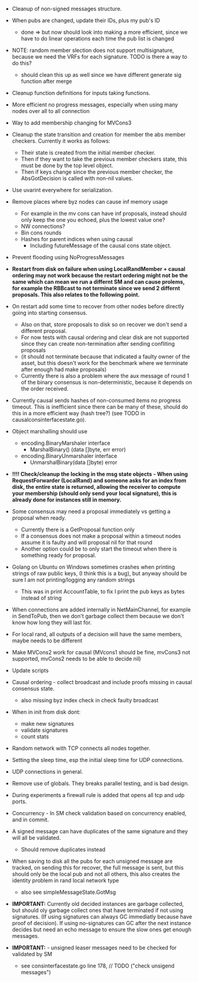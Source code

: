 - Cleanup of non-signed messages structure.
- When pubs are changed, update their IDs, plus my pub's ID
  - done => but now should look into making a more efficient, since we have to do linear operations each time the pub list is changed
- NOTE: random member slection does not support multisignature, because we need the VRFs for each signature.
TODO is there a way to do this?
  - should clean this up as well since we have different generate sig function after merge
- Cleanup function definitions for inputs taking functions.
- More efficient no progress messages, especially when using many nodes
over all to all connection
- Way to add membership changing for MVCons3
- Cleanup the state transition and creation for member the abs member
checkers.
Currently it works as follows:
    - Their state is created from the initial member checker.
    - Then if they want to take the previous member checkers state,
this must  be done by the top level object.
    - Then if keys
change since the previous member checker, the AbsGotDecision
is called with non-nil values.
- Use uvarint everywhere for serialization.
- Remove places where byz nodes can cause inf memory usage
  - For example in the mv cons can have inf proposals, instead should only keep the
  one you echoed, plus the lowest value one?
  - NW connections?
  - Bin cons rounds
  - Hashes for parent indices when using causal
    - Including futureMessage of the causal cons state object.
- Prevent flooding using NoProgressMessages
- **Restart from disk on failure when using LocalRandMember + causal ordering
may not work because the restart ordering might not be the same which can mean we run
a differnt SM and can cause prolems, for example the RBBcast to not terminate since we send 2 differnt proposals.
This also relates to the following point.**
- On restart add some time to recover from other nodes before directly going into starting consensus.
  - Also on that, store proposals to disk so on recover we don't send a different proposal.
  - For now tests with causal ordering and clear disk are not supported since they can create non-termination after sending confliting proposals
  - (it should not terminate because that indicated a faulty owner of the asset, but this doesn't work for the benchmark where we terminate after enough had make proposals)
  - Currently there is also a problem where the aux message of round 1 of the binary consensus
  is non-deterministic, because it depends on the order received.
- Currently causal sends hashes of non-consumed items no progress timeout.
This is inefficient since there can be many of these, should do this in a more efficient way (hash tree?)
(see TODO in causalconsinterfacestate.go).
- Object marshalling should use
  - encoding.BinaryMarshaler interface
    - MarshalBinary() (data []byte, err error)
  - encoding.BinaryUnmarshaler interface
    - UnmarshalBinary(data []byte) error
- **!!!! Check/cleanup the locking in the msg state objects**
**- When using RequestForwarder (LocalRand) and someone asks for an
index from disk, the entire state is returned, allowing the receiver
to compute your membership (should only send your local signature),
this is already done for instances still in memory.**
- Some consensus may need a proposal immediately vs getting a proposal when ready.
  - Currently there is a GetProposal function only
  - If a consensus does not make a proposal within a timeout nodes assume it is faulty and will proposal nil for that round
  - Another option could be to only start the timeout when there is something ready for proposal.
- Golang on Ubuntu on Windows sometimes crashes when printing strings of raw public keys,
(I think this is a bug), but anyway should be sure I am not printing/logging any random strings
  - This was in print AccountTable, to fix I print the pub keys as bytes instead of string
- When connections are added internally in NetMainChannel, for example in
SendToPub, then we don't garbage collect them because we don't know
how long they will last for.
- For local rand, all outputs of a decision will have the same members,
maybe needs to be different

- Make MVCons2 work for causal (MVcons1 should be fine,
mvCons3 not supported, mvCons2 needs to be able to decide nil)
- Update scripts
- Causal ordering - collect broadcast and include proofs missing
in causal consensus state.
  - also missing byz index check in check faulty broadcast
- When in init from disk dont:
  - make new signatures
  - validate signatures
  - count stats
  
- Random network with TCP connects all nodes together.

- Setting the sleep time, esp the initial sleep time for UDP connections.
- UDP connections in general.

- Remove use of globals. They breaks parallel testing, and is bad design.

- During experiments a firewall rule is added that opens all tcp and udp ports.

- Concurrency - In SM check validation based on concurrency enabled, and in commit.

- A signed message can have duplicates of the same signature and they will all be validated.
  - Should remove duplicates instead
  
- When saving to disk all the pubs for each unsigned message are tracked,
on sending this for recover, the full message is sent, but this should only be
the local pub and not all others, this also creates the identity problem in rand local network type
  - also see simpleMessageState.GotMsg
  
- **IMPORTANT:** Currently old decided instances are garbage collected, but should oly
garbage collect ones that have terminated if not using signatures.
(If using signatures can always GC immediatly because have proof of decision).
If using no-signatures can GC after the next instance decides but need
an echo message to ensure the slow ones get enough messages.

- **IMPORTANT:** - unsigned leaser messages need to be checked for validated by SM
  - see consinterfacestate.go line 178, // TODO ("check unsigend messages")